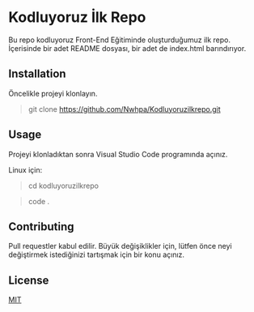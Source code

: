 # Kodluyoruz İlk Repo
Bu repo kodluyoruz Front-End Eğitiminde oluşturduğumuz ilk repo. İçerisinde
bir adet README dosyası, bir adet de index.html barındırıyor.

## Installation
Öncelikle projeyi klonlayın.
> git clone https://github.com/Nwhpa/Kodluyoruzilkrepo.git

## Usage
Projeyi klonladıktan sonra Visual Studio Code programında açınız.

Linux için:

>cd kodluyoruzilkrepo

>code .

## Contributing
Pull requestler kabul edilir. Büyük değişiklikler için, lütfen önce neyi
değiştirmek istediğinizi tartışmak için bir konu açınız.

## License
[MIT](LICENSE)

